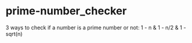 # prime-number_checker
3 ways to check if a number is a prime number or not: 1 - n &amp; 1 - n/2 &amp; 1 - sqrt(n)
